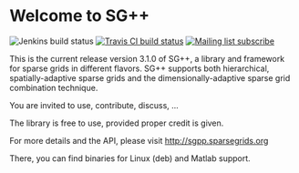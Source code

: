 # Welcome to SG++

![Jenkins build status](https://simsgs.informatik.uni-stuttgart.de/jenkins/buildStatus/icon?job=SG%2B%2B-gcc-master&subject=Jenkins)
[![Travis CI build status](https://img.shields.io/travis/SGpp/SGpp/master.svg?label=Travis%20CI)](https://travis-ci.org/SGpp/SGpp)
[![Mailing list subscribe](https://img.shields.io/badge/mailing%20list-subscribe-blue.svg)](https://mailman.informatik.uni-stuttgart.de/mailman/listinfo/SGpp)
  
This is the current release version 3.1.0 of SG++, a library and framework
for sparse grids in different flavors. SG++ supports both
hierarchical, spatially-adaptive sparse grids and the
dimensionally-adaptive sparse grid combination technique.

You are invited to use, contribute, discuss, ...

The library is free to use, provided proper credit is given.

For more details and the API, please visit http://sgpp.sparsegrids.org

There, you can find binaries for Linux (deb) and Matlab support.
